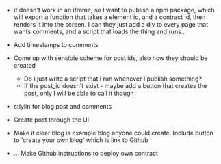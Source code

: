 
* it doesn't work in an iframe, so I want to publish a npm package, which will export a function that takes a element id, and a contract id, then renders it into the screen. I can they just add a div to every page that wants comments, and a script that loads the thing and runs..

* Add timestamps to comments
* Come up with sensible scheme for post ids, also how they should be created
  * Do I just write a script that I run whenever I publish something? 
  * If the post_id doesn't exist - maybe add a button that creates the post, only I will be able to call it though

* stlylin for blog post and comments

* Create post through the UI
* Make it clear blog is example blog anyone could create. Include button to 'create your own blog' which is link to Github
* ... Make Github instructions to deploy own contract


